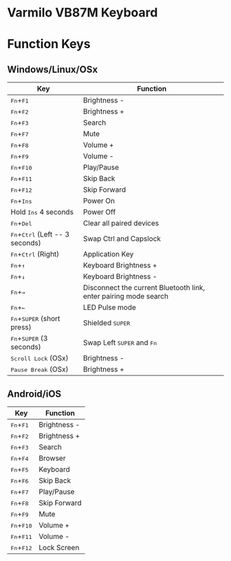 Varmilo VB87M Keyboard
======================

# Function Keys

Windows/Linux/OSx
-----------------

| Key                                                | Function                                                         |
|----------------------------------------------------|------------------------------------------------------------------|
| <kbd>Fn</kbd>+<kbd>F1</kbd>                        | Brightness -                                                     |
| <kbd>Fn</kbd>+<kbd>F2</kbd>                        | Brightness +                                                     |
| <kbd>Fn</kbd>+<kbd>F3</kbd>                        | Search                                                           |
| <kbd>Fn</kbd>+<kbd>F7</kbd>                        | Mute                                                             |
| <kbd>Fn</kbd>+<kbd>F8</kbd>                        | Volume +                                                         |
| <kbd>Fn</kbd>+<kbd>F9</kbd>                        | Volume -                                                         |
| <kbd>Fn</kbd>+<kbd>F10</kbd>                       | Play/Pause                                                       |
| <kbd>Fn</kbd>+<kbd>F11</kbd>                       | Skip Back                                                        |
| <kbd>Fn</kbd>+<kbd>F12</kbd>                       | Skip Forward                                                     |
| <kbd>Fn</kbd>+<kbd>Ins</kbd>                       | Power On                                                         |
| Hold <kbd>Ins</kbd> 4 seconds                      | Power Off                                                        |
| <kbd>Fn</kbd>+<kbd>Del</kbd>                       | Clear all paired devices                                         |
| <kbd>Fn</kbd>+<kbd>Ctrl</kbd> (Left -- 3 seconds)  | Swap Ctrl and Capslock                                           |
| <kbd>Fn</kbd>+<kbd>Ctrl</kbd> (Right)              | Application Key                                                  |
| <kbd>Fn</kbd>+<kbd>↑</kbd>                         | Keyboard Brightness +                                            |
| <kbd>Fn</kbd>+<kbd>↓</kbd>                         | Keyboard Brightness -                                            |
| <kbd>Fn</kbd>+<kbd>→</kbd>                         | Disconnect the current Bluetooth link, enter pairing mode search |
| <kbd>Fn</kbd>+<kbd>←</kbd>                         | LED Pulse mode                                                   |
| <kbd>Fn</kbd>+<kbd>SUPER</kbd> (short press)       | Shielded <kbd>SUPER</kbd>                                        |
| <kbd>Fn</kbd>+<kbd>SUPER</kbd> (3 seconds)         | Swap Left <kbd>SUPER</kbd> and <kbd>Fn</kbd>                     |
| <kbd>Scroll Lock</kbd> (OSx)                       | Brightness -                                                     |
| <kbd>Pause Break</kbd> (OSx)                       | Brightness +                                                     |


Android/iOS
-----------------

| Key                           | Function     |
|-------------------------------|--------------|
| <kbd>Fn</kbd>+<kbd>F1</kbd>   | Brightness - |
| <kbd>Fn</kbd>+<kbd>F2</kbd>   | Brightness + |
| <kbd>Fn</kbd>+<kbd>F3</kbd>   | Search       |
| <kbd>Fn</kbd>+<kbd>F4</kbd>   | Browser      |
| <kbd>Fn</kbd>+<kbd>F5</kbd>   | Keyboard     |
| <kbd>Fn</kbd>+<kbd>F6</kbd>   | Skip Back    |
| <kbd>Fn</kbd>+<kbd>F7</kbd>   | Play/Pause   |
| <kbd>Fn</kbd>+<kbd>F8</kbd>   | Skip Forward |
| <kbd>Fn</kbd>+<kbd>F9</kbd>   | Mute         |
| <kbd>Fn</kbd>+<kbd>F10</kbd>  | Volume +     |
| <kbd>Fn</kbd>+<kbd>F11</kbd>  | Volume -     |
| <kbd>Fn</kbd>+<kbd>F12</kbd>  | Lock Screen  |
